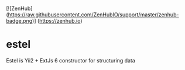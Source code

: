 [![ZenHub] (https://raw.githubusercontent.com/ZenHubIO/support/master/zenhub-badge.png)] (https://zenhub.io)

# estel
Estel is  Yii2 + ExtJs 6 constructor for structuring data
